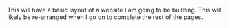 This will have a basic layout of a website I am going to be building. This will likely be re-arranged when I go on to complete the rest of the pages. 
